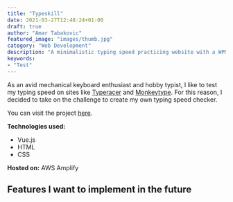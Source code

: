 ```yaml
---
title: "Typeskill"
date: 2021-03-27T12:48:24+01:00
draft: true
author: "Amar Tabakovic"
featured_image: "images/thumb.jpg"
category: "Web Development"
description: "A minimalistic typing speed practicing website with a WPM and accuracy counter."
keywords:
- "Test"
---
```


As an avid mechanical keyboard enthusiast and hobby typist, I like to test my typing speed on sites like [Typeracer](https://typeracer.com) and [Monkeytype](https://monkeytype.com). For this reason, I decided to take on the challenge to create my own typing speed checker.

You can visit the project [here](https://main.d3l8q6oy8lf4vc.amplifyapp.com/).

**Technologies used:**
- Vue.js
- HTML
- CSS

**Hosted on:** AWS Amplify

## Features I want to implement in the future
